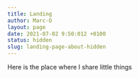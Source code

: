 ```yaml
---
title: Landing
author: Marc-O
layout: page
date: 2021-07-02 9:50:012 +0100
status: hidden
slug: landing-page-about-hidden
---
```


Here is the place where I share little things

